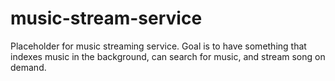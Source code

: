 music-stream-service
====================

Placeholder for music streaming service. Goal is to have something that indexes music in the background, can search for music, and stream song on demand.